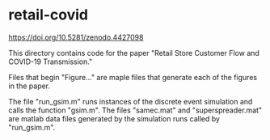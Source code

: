 # retail-covid
https://doi.org/10.5281/zenodo.4427098

This directory contains code for the paper "Retail Store Customer Flow and COVID-19 Transmission."

Files that begin "Figure..." are maple files that generate each of the figures in the paper.

The file "run_gsim.m" runs instances of the discrete event simulation and calls the function "gsim.m". 
The files "samec.mat" and "superspreader.mat" are matlab data files generated by the simulation runs called by "run_gsim.m".
